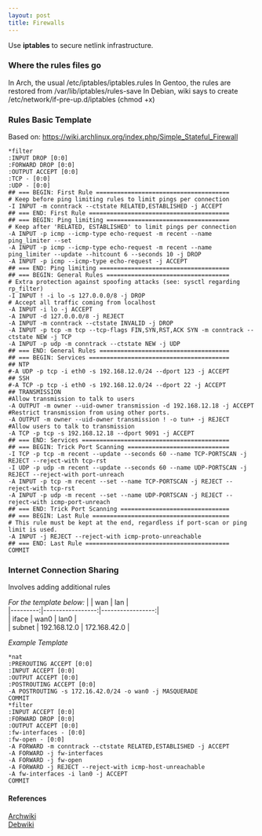 ```yaml
---
layout: post
title: Firewalls
---
```

Use **iptables** to secure netlink infrastructure.

### Where the rules files go
In Arch, the usual /etc/iptables/iptables.rules
In Gentoo, the rules are restored from /var/lib/iptables/rules-save
In Debian, wiki says to create /etc/network/if-pre-up.d/iptables (chmod +x)

### Rules Basic Template
Based on: https://wiki.archlinux.org/index.php/Simple_Stateful_Firewall

```
*filter
:INPUT DROP [0:0]
:FORWARD DROP [0:0]
:OUTPUT ACCEPT [0:0]
:TCP - [0:0]
:UDP - [0:0]
## === BEGIN: First Rule ======================================
# Keep before ping limiting rules to limit pings per connection
-I INPUT -m conntrack --ctstate RELATED,ESTABLISHED -j ACCEPT
## === END: First Rule ========================================
## === BEGIN: Ping limiting ===================================
# Keep after 'RELATED, ESTABLISHED' to limit pings per connection
-A INPUT -p icmp --icmp-type echo-request -m recent --name ping_limiter --set
-A INPUT -p icmp --icmp-type echo-request -m recent --name ping_limiter --update --hitcount 6 --seconds 10 -j DROP
-A INPUT -p icmp --icmp-type echo-request -j ACCEPT
## === END: Ping limiting =====================================
## === BEGIN: General Rules ===================================
# Extra protection against spoofing attacks (see: sysctl regarding rp_filter)
-I INPUT ! -i lo -s 127.0.0.0/8 -j DROP
# Accept all traffic coming from localhost
-A INPUT -i lo -j ACCEPT
-A INPUT -d 127.0.0.0/8 -j REJECT
-A INPUT -m conntrack --ctstate INVALID -j DROP
-A INPUT -p tcp -m tcp --tcp-flags FIN,SYN,RST,ACK SYN -m conntrack --ctstate NEW -j TCP
-A INPUT -p udp -m conntrack --ctstate NEW -j UDP
## === END: General Rules =====================================
## === BEGIN: Services ========================================
## NTP
#-A UDP -p tcp -i eth0 -s 192.168.12.0/24 --dport 123 -j ACCEPT
## SSH
#-A TCP -p tcp -i eth0 -s 192.168.12.0/24 --dport 22 -j ACCEPT
## TRANSMISSION
#Allow transmission to talk to users
-A OUTPUT -m owner --uid-owner transmission -d 192.168.12.18 -j ACCEPT
#Restrict transmission from using other ports.
-A OUTPUT -m owner --uid-owner transmission ! -o tun+ -j REJECT
#Allow users to talk to transmission
-A TCP -p tcp -s 192.168.12.18 --dport 9091 -j ACCEPT
## === END: Services ==========================================
## === BEGIN: Trick Port Scanning =============================
-I TCP -p tcp -m recent --update --seconds 60 --name TCP-PORTSCAN -j REJECT --reject-with tcp-rst
-I UDP -p udp -m recent --update --seconds 60 --name UDP-PORTSCAN -j REJECT --reject-with port-unreach
-A INPUT -p tcp -m recent --set --name TCP-PORTSCAN -j REJECT --reject-with tcp-rst
-A INPUT -p udp -m recent --set --name UDP-PORTSCAN -j REJECT --reject-with icmp-port-unreach
## === END: Trick Port Scanning ===============================
## === BEGIN: Last Rule =======================================
# This rule must be kept at the end, regardless if port-scan or ping limit is used.
-A INPUT -j REJECT --reject-with icmp-proto-unreachable
## === END: Last Rule =========================================
COMMIT
```

### Internet Connection Sharing
Involves adding additional rules

*For the template below:*
    |          |              wan |             lan  |  
    |---------:|-----------------:|-----------------:|  
    |  iface   |             wan0 |            lan0  |  
    |  subnet  |     192.168.12.0 |    172.168.42.0  |  

*Example Template*
```
*nat
:PREROUTING ACCEPT [0:0]
:INPUT ACCEPT [0:0]
:OUTPUT ACCEPT [0:0]
:POSTROUTING ACCEPT [0:0]
-A POSTROUTING -s 172.16.42.0/24 -o wan0 -j MASQUERADE
COMMIT
*filter
:INPUT ACCEPT [0:0]
:FORWARD DROP [0:0]
:OUTPUT ACCEPT [0:0]
:fw-interfaces - [0:0]
:fw-open - [0:0]
-A FORWARD -m conntrack --ctstate RELATED,ESTABLISHED -j ACCEPT
-A FORWARD -j fw-interfaces
-A FORWARD -j fw-open
-A FORWARD -j REJECT --reject-with icmp-host-unreachable
-A fw-interfaces -i lan0 -j ACCEPT
COMMIT
```

#### References
[Archwiki](https://wiki.archlinux.org/index.php/Simple_Stateful_Firewall)  
[Debwiki](https://wiki.debian.org/iptables)

